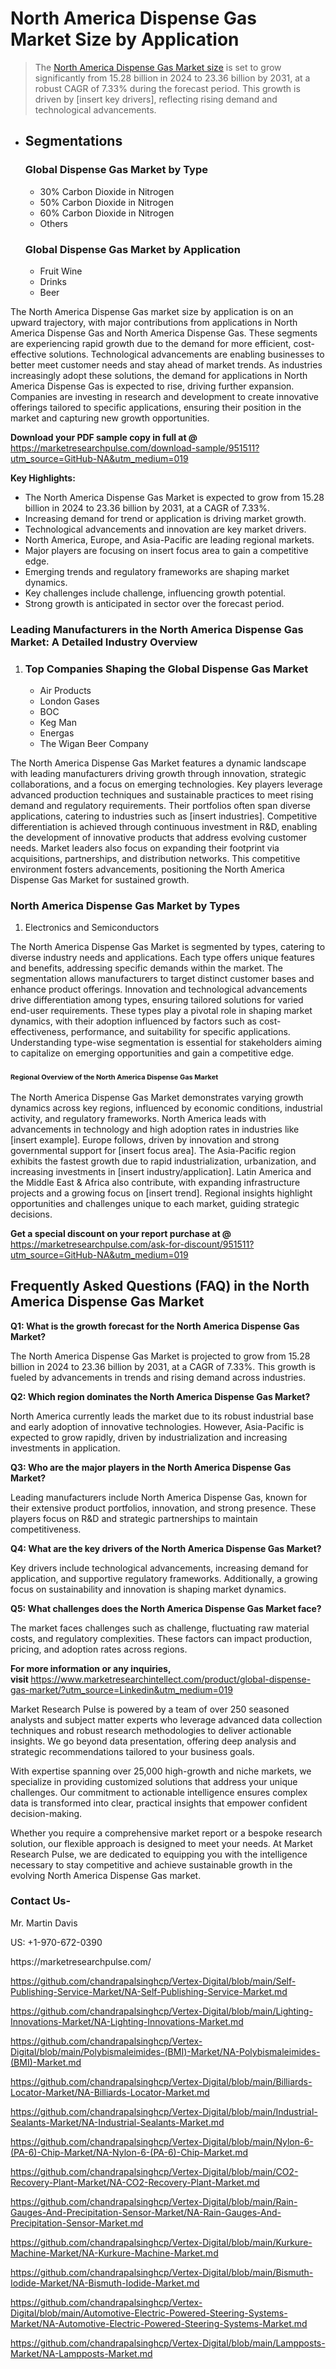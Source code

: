 


<h1>North America Dispense Gas Market&nbsp;Size by Application</h1><blockquote><p>The <a href="https://marketresearchpulse.com/download-sample/951511?utm_source=GitHub-NA&amp;utm_medium=019">North America Dispense Gas Market size</a> is set to grow significantly from 15.28 billion in 2024 to 23.36 billion by 2031, at a robust CAGR of 7.33% during the forecast period. This growth is driven by [insert key drivers], reflecting rising demand and technological advancements.</p></blockquote><ul><li><h2>Segmentations</h2><h3>Global Dispense Gas Market by Type</h3><ul><li>30% Carbon Dioxide in Nitrogen</li><li>50% Carbon Dioxide in Nitrogen</li><li>60% Carbon Dioxide in Nitrogen</li><li>Others</li></ul><h3>Global Dispense Gas Market by Application</h3><ul><li>Fruit Wine</li><li>Drinks</li><li>Beer</li></ul></li></ul><p>The North America Dispense Gas market size by application is on an upward trajectory, with major contributions from applications in North America Dispense Gas and North America Dispense Gas. These segments are experiencing rapid growth due to the demand for more efficient, cost-effective solutions. Technological advancements are enabling businesses to better meet customer needs and stay ahead of market trends. As industries increasingly adopt these solutions, the demand for applications in North America Dispense Gas is expected to rise, driving further expansion. Companies are investing in research and development to create innovative offerings tailored to specific applications, ensuring their position in the market and capturing new growth opportunities.</p><p><strong>Download your PDF sample copy in full at @ </strong><a href="https://marketresearchpulse.com/download-sample/951511?utm_source=GitHub-NA&amp;utm_medium=019">https://marketresearchpulse.com/download-sample/951511?utm_source=GitHub-NA&amp;utm_medium=019</a></p><p><strong>Key Highlights: </strong></p><ul><li>The North America Dispense Gas Market is expected to grow from 15.28 billion in 2024 to 23.36 billion by 2031, at a CAGR of 7.33%.</li><li>Increasing demand for trend or application is driving market growth.</li><li>Technological advancements and innovation are key market drivers.</li><li>North America, Europe, and Asia-Pacific are leading regional markets.</li><li>Major players are focusing on insert focus area to gain a competitive edge.</li><li>Emerging trends and regulatory frameworks are shaping market dynamics.</li><li>Key challenges include challenge, influencing growth potential.</li><li>Strong growth is anticipated in sector over the forecast period.</li></ul><h3>Leading Manufacturers in the North America Dispense Gas Market: A Detailed Industry Overview</h3><ol><li><h3>Top Companies Shaping the Global Dispense Gas Market </h3><ul><li>Air Products</li><li>London Gases</li><li>BOC</li><li>Keg Man</li><li>Energas</li><li>The Wigan Beer Company</li></ul></li></ol><div class="flex max-w-full flex-col flex-grow"><div class="min-h-8 text-message flex w-full flex-col items-end gap-2 whitespace-normal break-words [.text-message+&amp;]:mt-5" dir="auto" data-message-author-role="assistant" data-message-id="fd8432e4-4910-450d-b182-61b7bfb0a01f" data-message-model-slug="gpt-4o"><div class="flex w-full flex-col gap-1 empty:hidden first:pt-[3px]"><div class="markdown prose w-full break-words dark:prose-invert light"><p>The North America Dispense Gas Market features a dynamic landscape with leading manufacturers driving growth through innovation, strategic collaborations, and a focus on emerging technologies. Key players leverage advanced production techniques and sustainable practices to meet rising demand and regulatory requirements. Their portfolios often span diverse applications, catering to industries such as [insert industries]. Competitive differentiation is achieved through continuous investment in R&amp;D, enabling the development of innovative products that address evolving customer needs. Market leaders also focus on expanding their footprint via acquisitions, partnerships, and distribution networks. This competitive environment fosters advancements, positioning the North America Dispense Gas Market for sustained growth.</p></div></div></div></div><h3>North America Dispense Gas Market by Types</h3><ol><li>Electronics and Semiconductors</li></ol><div class="flex max-w-full flex-col flex-grow"><div class="min-h-8 text-message flex w-full flex-col items-end gap-2 whitespace-normal break-words [.text-message+&amp;]:mt-5" dir="auto" data-message-author-role="assistant" data-message-id="084470be-0bb7-4664-bddf-5156b4f41249" data-message-model-slug="gpt-4o-mini"><div class="flex w-full flex-col gap-1 empty:hidden first:pt-[3px]"><div class="markdown prose w-full break-words dark:prose-invert light"><p>The North America Dispense Gas Market is segmented by types, catering to diverse industry needs and applications. Each type offers unique features and benefits, addressing specific demands within the market. The segmentation allows manufacturers to target distinct customer bases and enhance product offerings. Innovation and technological advancements drive differentiation among types, ensuring tailored solutions for varied end-user requirements. These types play a pivotal role in shaping market dynamics, with their adoption influenced by factors such as cost-effectiveness, performance, and suitability for specific applications. Understanding type-wise segmentation is essential for stakeholders aiming to capitalize on emerging opportunities and gain a competitive edge.</p></div></div></div></div><h3><span style="font-size: 11px;">Regional Overview of the North America Dispense Gas Market</span></h3><div class="flex max-w-full flex-col flex-grow"><div class="min-h-8 text-message flex w-full flex-col items-end gap-2 whitespace-normal break-words [.text-message+&amp;]:mt-5" dir="auto" data-message-author-role="assistant" data-message-id="e9038762-ce64-4e30-91c9-9bd413514231" data-message-model-slug="gpt-4o-mini"><div class="flex w-full flex-col gap-1 empty:hidden first:pt-[3px]"><div class="markdown prose w-full break-words dark:prose-invert light"><p>The North America Dispense Gas Market demonstrates varying growth dynamics across key regions, influenced by economic conditions, industrial activity, and regulatory frameworks. North America leads with advancements in technology and high adoption rates in industries like [insert example]. Europe follows, driven by innovation and strong governmental support for [insert focus area]. The Asia-Pacific region exhibits the fastest growth due to rapid industrialization, urbanization, and increasing investments in [insert industry/application]. Latin America and the Middle East &amp; Africa also contribute, with expanding infrastructure projects and a growing focus on [insert trend]. Regional insights highlight opportunities and challenges unique to each market, guiding strategic decisions.</p></div></div></div></div><p><strong>Get a special discount on your report purchase at @ </strong><a href="https://marketresearchpulse.com/ask-for-discount/951511?utm_source=GitHub-NA&amp;utm_medium=019">https://marketresearchpulse.com/ask-for-discount/951511?utm_source=GitHub-NA&amp;utm_medium=019</a></p><h2>Frequently Asked Questions (FAQ) in the North America Dispense Gas Market</h2><p><strong>Q1: What is the growth forecast for the North America Dispense Gas Market?</strong></p><p>The North America Dispense Gas Market is projected to grow from 15.28 billion in 2024 to 23.36 billion by 2031, at a CAGR of 7.33%. This growth is fueled by advancements in trends and rising demand across industries.</p><p><strong>Q2: Which region dominates the North America Dispense Gas Market?</strong></p><p>North America currently leads the market due to its robust industrial base and early adoption of innovative technologies. However, Asia-Pacific is expected to grow rapidly, driven by industrialization and increasing investments in application.</p><p><strong>Q3: Who are the major players in the North America Dispense Gas Market?</strong></p><p>Leading manufacturers include North America Dispense Gas, known for their extensive product portfolios, innovation, and strong presence. These players focus on R&amp;D and strategic partnerships to maintain competitiveness.</p><p><strong>Q4: What are the key drivers of the North America Dispense Gas Market?</strong></p><p>Key drivers include technological advancements, increasing demand for application, and supportive regulatory frameworks. Additionally, a growing focus on sustainability and innovation is shaping market dynamics.</p><p><strong>Q5: What challenges does the North America Dispense Gas Market face?</strong></p><p>The market faces challenges such as challenge, fluctuating raw material costs, and regulatory complexities. These factors can impact production, pricing, and adoption rates across regions.</p><p><strong>For more information or any inquiries, visit&nbsp;</strong><a href="https://www.marketresearchintellect.com/product/global-dispense-gas-market/?utm_source=Linkedin&utm_medium=019">https://www.marketresearchintellect.com/product/global-dispense-gas-market/?utm_source=Linkedin&utm_medium=019</a></p><p>Market Research Pulse is powered by a team of over 250 seasoned analysts and subject matter experts who leverage advanced data collection techniques and robust research methodologies to deliver actionable insights. We go beyond data presentation, offering deep analysis and strategic recommendations tailored to your business goals.</p><p>With expertise spanning over 25,000 high-growth and niche markets, we specialize in providing customized solutions that address your unique challenges. Our commitment to actionable intelligence ensures complex data is transformed into clear, practical insights that empower confident decision-making.</p><p>Whether you require a comprehensive market report or a bespoke research solution, our flexible approach is designed to meet your needs. At Market Research Pulse, we are dedicated to equipping you with the intelligence necessary to stay competitive and achieve sustainable growth in the evolving North America Dispense Gas market.</p><h3><strong>Contact Us-</strong></h3><p>Mr. Martin Davis</p><p>US: +1-970-672-0390</p><p>https://marketresearchpulse.com/</p><p><a href="https://github.com/chandrapalsinghcp/Vertex-Digital/blob/main/Self-Publishing-Service-Market/NA-Self-Publishing-Service-Market.md">https://github.com/chandrapalsinghcp/Vertex-Digital/blob/main/Self-Publishing-Service-Market/NA-Self-Publishing-Service-Market.md</a></p><p><a href="https://github.com/chandrapalsinghcp/Vertex-Digital/blob/main/Lighting-Innovations-Market/NA-Lighting-Innovations-Market.md">https://github.com/chandrapalsinghcp/Vertex-Digital/blob/main/Lighting-Innovations-Market/NA-Lighting-Innovations-Market.md</a></p><p><a href="https://github.com/chandrapalsinghcp/Vertex-Digital/blob/main/Polybismaleimides-(BMI)-Market/NA-Polybismaleimides-(BMI)-Market.md">https://github.com/chandrapalsinghcp/Vertex-Digital/blob/main/Polybismaleimides-(BMI)-Market/NA-Polybismaleimides-(BMI)-Market.md</a></p><p><a href="https://github.com/chandrapalsinghcp/Vertex-Digital/blob/main/Billiards-Locator-Market/NA-Billiards-Locator-Market.md">https://github.com/chandrapalsinghcp/Vertex-Digital/blob/main/Billiards-Locator-Market/NA-Billiards-Locator-Market.md</a></p><p><a href="https://github.com/chandrapalsinghcp/Vertex-Digital/blob/main/Industrial-Sealants-Market/NA-Industrial-Sealants-Market.md">https://github.com/chandrapalsinghcp/Vertex-Digital/blob/main/Industrial-Sealants-Market/NA-Industrial-Sealants-Market.md</a></p><p><a href="https://github.com/chandrapalsinghcp/Vertex-Digital/blob/main/Nylon-6-(PA-6)-Chip-Market/NA-Nylon-6-(PA-6)-Chip-Market.md">https://github.com/chandrapalsinghcp/Vertex-Digital/blob/main/Nylon-6-(PA-6)-Chip-Market/NA-Nylon-6-(PA-6)-Chip-Market.md</a></p><p><a href="https://github.com/chandrapalsinghcp/Vertex-Digital/blob/main/CO2-Recovery-Plant-Market/NA-CO2-Recovery-Plant-Market.md">https://github.com/chandrapalsinghcp/Vertex-Digital/blob/main/CO2-Recovery-Plant-Market/NA-CO2-Recovery-Plant-Market.md</a></p><p><a href="https://github.com/chandrapalsinghcp/Vertex-Digital/blob/main/Rain-Gauges-And-Precipitation-Sensor-Market/NA-Rain-Gauges-And-Precipitation-Sensor-Market.md">https://github.com/chandrapalsinghcp/Vertex-Digital/blob/main/Rain-Gauges-And-Precipitation-Sensor-Market/NA-Rain-Gauges-And-Precipitation-Sensor-Market.md</a></p><p><a href="https://github.com/chandrapalsinghcp/Vertex-Digital/blob/main/Kurkure-Machine-Market/NA-Kurkure-Machine-Market.md">https://github.com/chandrapalsinghcp/Vertex-Digital/blob/main/Kurkure-Machine-Market/NA-Kurkure-Machine-Market.md</a></p><p><a href="https://github.com/chandrapalsinghcp/Vertex-Digital/blob/main/Bismuth-Iodide-Market/NA-Bismuth-Iodide-Market.md">https://github.com/chandrapalsinghcp/Vertex-Digital/blob/main/Bismuth-Iodide-Market/NA-Bismuth-Iodide-Market.md</a></p><p><a href="https://github.com/chandrapalsinghcp/Vertex-Digital/blob/main/Automotive-Electric-Powered-Steering-Systems-Market/NA-Automotive-Electric-Powered-Steering-Systems-Market.md">https://github.com/chandrapalsinghcp/Vertex-Digital/blob/main/Automotive-Electric-Powered-Steering-Systems-Market/NA-Automotive-Electric-Powered-Steering-Systems-Market.md</a></p><p><a href="https://github.com/chandrapalsinghcp/Vertex-Digital/blob/main/Lampposts-Market/NA-Lampposts-Market.md">https://github.com/chandrapalsinghcp/Vertex-Digital/blob/main/Lampposts-Market/NA-Lampposts-Market.md</a></p>
